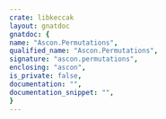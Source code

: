 ```yaml
---
crate: libkeccak
layout: gnatdoc
gnatdoc: {
name: "Ascon.Permutations",
qualified_name: "Ascon.Permutations",
signature: "ascon.permutations",
enclosing: "ascon",
is_private: false,
documentation: "",
documentation_snippet: "",
}
---
```

